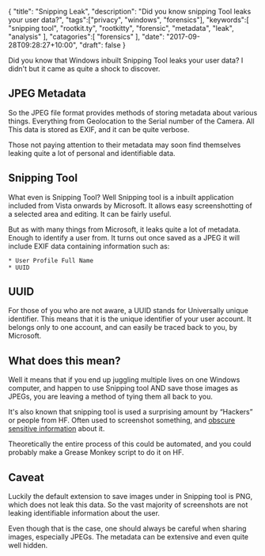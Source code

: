 {
	"title": "Snipping Leak",
	"description": "Did you know snipping Tool leaks your user data?",
	"tags":["privacy", "windows", "forensics"],
	"keywords":[
		"snipping tool",
		"rootkit.ty",
		"rootkitty",
		"forensic",
		"metadata",
		"leak",
		"analysis"
	],
	"catagories":[
		"forensics"
	],
	"date": "2017-09-28T09:28:27+10:00",
	"draft": false
}

Did you know that Windows inbuilt Snipping Tool leaks your user data? I didn't but it came as quite a shock to discover.

## JPEG Metadata
So the JPEG file format provides methods of storing metadata about various things. Everything from Geolocation to the Serial number of the Camera. All This data is stored as EXIF, and it can be quite verbose.

Those not paying attention to their metadata may soon find themselves leaking quite a lot of personal and identifiable data.

## Snipping Tool
What even is Snipping Tool? Well Snipping tool is a inbuilt application included from Vista onwards by Microsoft. It allows easy screenshotting of a selected area and editing. It can be fairly useful.

But as with many things from Microsoft, it leaks quite a lot of metadata. Enough to identify a user from. It turns out once saved as a JPEG it will include EXIF data containing information such as:

	* User Profile Full Name
	* UUID

## UUID
For those of you who are not aware, a UUID stands for Universally unique identifier. This means that it is the unique identifier of your user account. It belongs only to one account, and can easily be traced back to you, by Microsoft.

## What does this mean?
Well it means that if you end up juggling multiple lives on one Windows computer, and happen to use Snipping tool AND save those images as JPEGs, you are leaving a method of tying them all back to you.

It's also known that snipping tool is used a surprising amount by “Hackers” or people from HF. Often used to screenshot something, and [obscure sensitive information](https://twitter.com/HavocFred/status/560238421449641985) about it.

Theoretically the entire process of this could be automated, and you could probably make a Grease Monkey script to do it on HF.

## Caveat
Luckily the default extension to save images under in Snipping tool is PNG, which does not leak this data. So the vast majority of screenshots are not leaking identifiable information about the user.

Even though that is the case, one should always be careful when sharing images, especially JPEGs. The metadata can be extensive and even quite well hidden.
